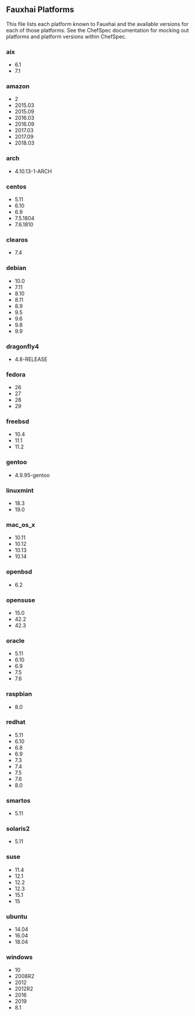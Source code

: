 ## Fauxhai Platforms

This file lists each platform known to Fauxhai and the available versions for each of those platforms. See the ChefSpec documentation for mocking out platforms and platform versions within ChefSpec.

### aix

  - 6.1
  - 7.1

### amazon

  - 2
  - 2015.03
  - 2015.09
  - 2016.03
  - 2016.09
  - 2017.03
  - 2017.09
  - 2018.03

### arch

  - 4.10.13-1-ARCH

### centos

  - 5.11
  - 6.10
  - 6.9
  - 7.5.1804
  - 7.6.1810

### clearos

  - 7.4

### debian

  - 10.0
  - 7.11
  - 8.10
  - 8.11
  - 8.9
  - 9.5
  - 9.6
  - 9.8
  - 9.9

### dragonfly4

  - 4.8-RELEASE

### fedora

  - 26
  - 27
  - 28
  - 29

### freebsd

  - 10.4
  - 11.1
  - 11.2

### gentoo

  - 4.9.95-gentoo

### linuxmint

  - 18.3
  - 19.0

### mac_os_x

  - 10.11
  - 10.12
  - 10.13
  - 10.14

### openbsd

  - 6.2

### opensuse

  - 15.0
  - 42.2
  - 42.3

### oracle

  - 5.11
  - 6.10
  - 6.9
  - 7.5
  - 7.6

### raspbian

  - 8.0

### redhat

  - 5.11
  - 6.10
  - 6.8
  - 6.9
  - 7.3
  - 7.4
  - 7.5
  - 7.6
  - 8.0

### smartos

  - 5.11

### solaris2

  - 5.11

### suse

  - 11.4
  - 12.1
  - 12.2
  - 12.3
  - 15.1
  - 15

### ubuntu

  - 14.04
  - 16.04
  - 18.04

### windows

  - 10
  - 2008R2
  - 2012
  - 2012R2
  - 2016
  - 2019
  - 8.1
